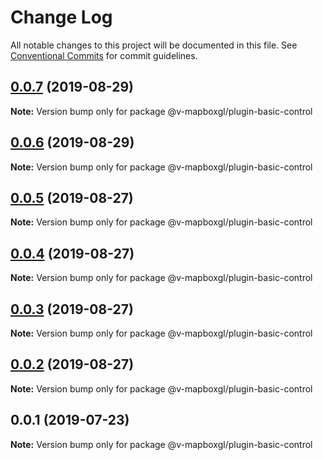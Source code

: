 # Change Log

All notable changes to this project will be documented in this file.
See [Conventional Commits](https://conventionalcommits.org) for commit guidelines.

## [0.0.7](https://github.com/reno-xjb/v-mapboxgl/compare/@v-mapboxgl/plugin-basic-control@0.0.6...@v-mapboxgl/plugin-basic-control@0.0.7) (2019-08-29)

**Note:** Version bump only for package @v-mapboxgl/plugin-basic-control





## [0.0.6](https://github.com/reno-xjb/v-mapboxgl/compare/@v-mapboxgl/plugin-basic-control@0.0.4...@v-mapboxgl/plugin-basic-control@0.0.6) (2019-08-29)

**Note:** Version bump only for package @v-mapboxgl/plugin-basic-control





## [0.0.5](https://github.com/reno-xjb/v-mapboxgl/compare/@v-mapboxgl/plugin-basic-control@0.0.4...@v-mapboxgl/plugin-basic-control@0.0.5) (2019-08-27)

**Note:** Version bump only for package @v-mapboxgl/plugin-basic-control





## [0.0.4](https://github.com/reno-xjb/v-mapboxgl/compare/@v-mapboxgl/plugin-basic-control@0.0.3...@v-mapboxgl/plugin-basic-control@0.0.4) (2019-08-27)

**Note:** Version bump only for package @v-mapboxgl/plugin-basic-control





## [0.0.3](https://github.com/reno-xjb/v-mapboxgl/compare/@v-mapboxgl/plugin-basic-control@0.0.2...@v-mapboxgl/plugin-basic-control@0.0.3) (2019-08-27)

**Note:** Version bump only for package @v-mapboxgl/plugin-basic-control





## [0.0.2](https://github.com/reno-xjb/v-mapboxgl/compare/@v-mapboxgl/plugin-basic-control@0.0.1...@v-mapboxgl/plugin-basic-control@0.0.2) (2019-08-27)

**Note:** Version bump only for package @v-mapboxgl/plugin-basic-control





## 0.0.1 (2019-07-23)

**Note:** Version bump only for package @v-mapboxgl/plugin-basic-control
